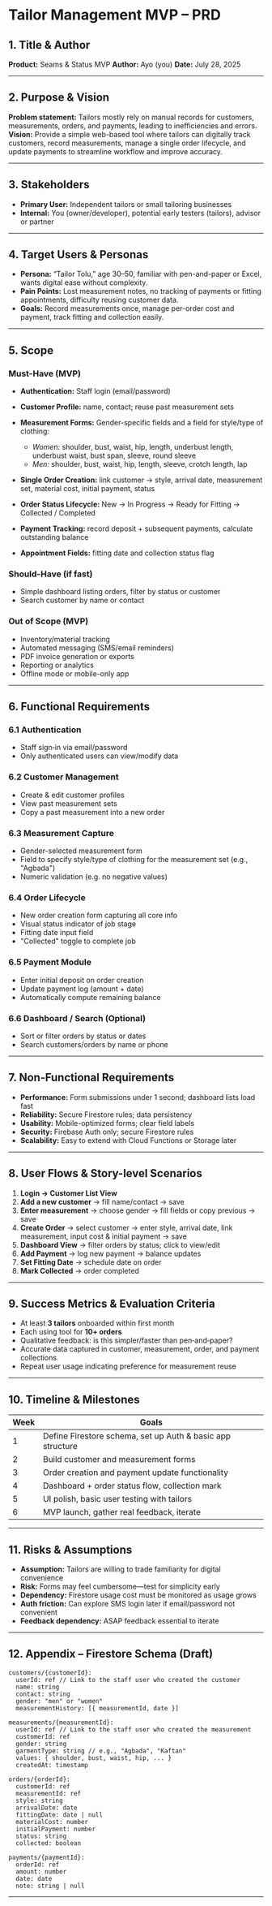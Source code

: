 # Tailor Management MVP – PRD

## 1. Title & Author

**Product:** Seams & Status MVP
**Author:** Ayo (you)
**Date:** July 28, 2025

---

## 2. Purpose & Vision

**Problem statement:** Tailors mostly rely on manual records for customers, measurements, orders, and payments, leading to inefficiencies and errors.
**Vision:** Provide a simple web-based tool where tailors can digitally track customers, record measurements, manage a single order lifecycle, and update payments to streamline workflow and improve accuracy.

---

## 3. Stakeholders

* **Primary User:** Independent tailors or small tailoring businesses
* **Internal:** You (owner/developer), potential early testers (tailors), advisor or partner

---

## 4. Target Users & Personas

* **Persona:** “Tailor Tolu,” age 30–50, familiar with pen-and-paper or Excel, wants digital ease without complexity.
* **Pain Points:** Lost measurement notes, no tracking of payments or fitting appointments, difficulty reusing customer data.
* **Goals:** Record measurements once, manage per-order cost and payment, track fitting and collection easily.

---

## 5. Scope

### Must-Have (MVP)

* **Authentication:** Staff login (email/password)
* **Customer Profile:** name, contact; reuse past measurement sets
* **Measurement Forms:** Gender-specific fields and a field for style/type of clothing:

  * *Women:* shoulder, bust, waist, hip, length, underbust length, underbust waist, bust span, sleeve, round sleeve
  * *Men:* shoulder, bust, waist, hip, length, sleeve, crotch length, lap
* **Single Order Creation:** link customer → style, arrival date, measurement set, material cost, initial payment, status
* **Order Status Lifecycle:** New → In Progress → Ready for Fitting → Collected / Completed
* **Payment Tracking:** record deposit + subsequent payments, calculate outstanding balance
* **Appointment Fields:** fitting date and collection status flag

### Should-Have (if fast)

* Simple dashboard listing orders, filter by status or customer
* Search customer by name or contact

### Out of Scope (MVP)

* Inventory/material tracking
* Automated messaging (SMS/email reminders)
* PDF invoice generation or exports
* Reporting or analytics
* Offline mode or mobile-only app

---

## 6. Functional Requirements

### 6.1 Authentication

* Staff sign‑in via email/password
* Only authenticated users can view/modify data

### 6.2 Customer Management

* Create & edit customer profiles
* View past measurement sets
* Copy a past measurement into a new order

### 6.3 Measurement Capture

* Gender-selected measurement form
* Field to specify style/type of clothing for the measurement set (e.g., "Agbada")
* Numeric validation (e.g. no negative values)

### 6.4 Order Lifecycle

* New order creation form capturing all core info
* Visual status indicator of job stage
* Fitting date input field
* "Collected" toggle to complete job

### 6.5 Payment Module

* Enter initial deposit on order creation
* Update payment log (amount + date)
* Automatically compute remaining balance

### 6.6 Dashboard / Search (Optional)

* Sort or filter orders by status or dates
* Search customers/orders by name or phone

---

## 7. Non‑Functional Requirements

* **Performance:** Form submissions under 1 second; dashboard lists load fast
* **Reliability:** Secure Firestore rules; data persistency
* **Usability:** Mobile-optimized forms; clear field labels
* **Security:** Firebase Auth only; secure Firestore rules
* **Scalability:** Easy to extend with Cloud Functions or Storage later

---

## 8. User Flows & Story-level Scenarios

1. **Login → Customer List View**
2. **Add a new customer** → fill name/contact → save
3. **Enter measurement** → choose gender → fill fields or copy previous → save
4. **Create Order** → select customer → enter style, arrival date, link measurement, input cost & initial payment → save
5. **Dashboard View** → filter orders by status; click to view/edit
6. **Add Payment** → log new payment → balance updates
7. **Set Fitting Date** → schedule date on order
8. **Mark Collected** → order completed

---

## 9. Success Metrics & Evaluation Criteria

* At least **3 tailors** onboarded within first month
* Each using tool for **10+ orders**
* Qualitative feedback: is this simpler/faster than pen‑and‑paper?
* Accurate data captured in customer, measurement, order, and payment collections
* Repeat user usage indicating preference for measurement reuse

---

## 10. Timeline & Milestones

| Week | Goals                                                      |
| ---- | ---------------------------------------------------------- |
| 1    | Define Firestore schema, set up Auth & basic app structure |
| 2    | Build customer and measurement forms                       |
| 3    | Order creation and payment update functionality            |
| 4    | Dashboard + order status flow, collection mark             |
| 5    | UI polish, basic user testing with tailors                 |
| 6    | MVP launch, gather real feedback, iterate                  |

---

## 11. Risks & Assumptions

* **Assumption:** Tailors are willing to trade familiarity for digital convenience
* **Risk:** Forms may feel cumbersome—test for simplicity early
* **Dependency:** Firestore usage cost must be monitored as usage grows
* **Auth friction:** Can explore SMS login later if email/password not convenient
* **Feedback dependency:** ASAP feedback essential to iterate

---

## 12. Appendix – Firestore Schema (Draft)

```text
customers/{customerId}:
  userId: ref // Link to the staff user who created the customer
  name: string
  contact: string
  gender: "men" or "women"
  measurementHistory: [{ measurementId, date }]

measurements/{measurementId}:
  userId: ref // Link to the staff user who created the measurement
  customerId: ref
  gender: string
  garmentType: string // e.g., "Agbada", "Kaftan"
  values: { shoulder, bust, waist, hip, ... }
  createdAt: timestamp

orders/{orderId}:
  customerId: ref
  measurementId: ref
  style: string
  arrivalDate: date
  fittingDate: date | null
  materialCost: number
  initialPayment: number
  status: string
  collected: boolean

payments/{paymentId}:
  orderId: ref
  amount: number
  date: date
  note: string | null
```

---
